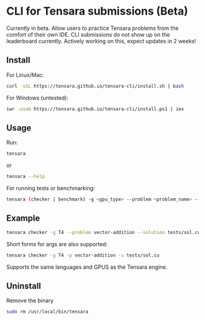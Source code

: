 # CLI for Tensara submissions (Beta)

Currently in beta. Allow users to practice Tensara problems from the comfort of their own IDE. CLI submissions do not show up on the leaderboard currently. Actively working on this, expect updates in 2 weeks!

## Install
For Linux/Mac:
```bash
curl -sSL https://tensara.github.io/tensara-cli/install.sh | bash
```

For Windows (untested):
```bash
iwr -useb https://tensara.github.io/tensara-cli/install.ps1 | iex
```


## Usage

Run:
``` bash
tensara
```
or 
``` bash
tensara --help
```

For running tests or benchmarking:
```bash
tensara (checker | benchmark) -g <gpu_type> --problem <problem_name> --solution <solution_file>
```

## Example

```bash
tensara checker -g T4 --problem vector-addition --solution tests/sol.cu
```

Short forms for args are also supported:

```bash
tensara checker -g T4 -p vector-addition -s tests/sol.cu 
```

Supports the same languages and GPUS as the Tensara engine.

## Uninstall
Remove the binary
```bash
sudo rm /usr/local/bin/tensara
```
